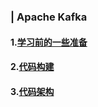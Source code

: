 ### | Apache Kafka
#### 1.[学习前的一些准备](https://ex34toway.github.io/bigdata/kafka/1.Requirements)
#### 2.[代码构建](https://ex34toway.github.io/bigdata/kafka/2.Preparing)
#### 3.[代码架构](https://ex34toway.github.io/bigdata/kafka/3.Kafka_Arch)